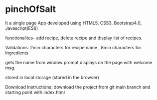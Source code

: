 # pinchOfSalt

It a single page App developed using HTML5, CSS3, Bootstrap4.0, Javascript(ES6)

functionalites- add recipe, delete recipe and display list of recipes.

Validations: 2min characters for recipe name , 8min characters for Ingredients


gets the name from window prompt displays on the page with welcome msg.

stored in local storage (stored in the browser)

Download Instructions:
download the project from git main branch and starting point with index.html
